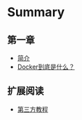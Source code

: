# Summary

## 第一章

* [简介](README.md)
* [Docker到底是什么？](dockerdao-di-shi-shi-yao-ff1f.md)

## 扩展阅读

* [第三方教程](kuo-zhan-yue-du/di-san-fang-jiao-cheng.md)

